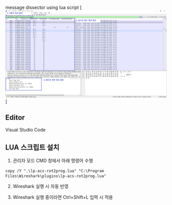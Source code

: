 message dissector using lua script
[![IMAGE ALT TEXT HERE](./document/view.png)]

## Editor
Visual Studio Code

## LUA 스크립트 설치
1. 관리자 모드 CMD 창에서 아래 명령어 수행

```
copy /Y ".\lp-acs-rot2prog.lua" "C:\Program Files\Wireshark\plugins\lp-acs-rot2prog.lua"
```

2. Wireshark 실행 시 자동 반영

3. Wireshark 실행 중이라면 Ctrl+Shift+L 입력 시 적용
